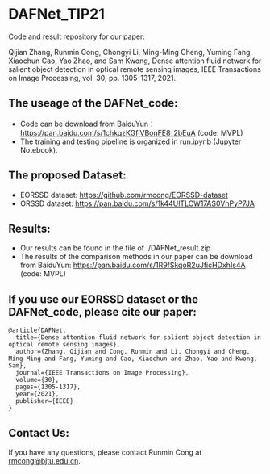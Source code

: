 # DAFNet_TIP21
Code and result repository for our paper:

Qijian Zhang, Runmin Cong, Chongyi Li, Ming-Ming Cheng, Yuming Fang, Xiaochun Cao, Yao Zhao, and Sam Kwong, Dense attention fluid network for salient object detection in optical remote sensing images, IEEE Transactions on Image Processing, vol. 30, pp. 1305-1317, 2021.


## The useage of the DAFNet_code:
- Code can be download from BaiduYun：https://pan.baidu.com/s/1chkqzKGfiVBonFE8_2bEuA  (code: MVPL) 
- The training and testing pipeline is organized in run.ipynb (Jupyter Notebook).


## The proposed Dataset:
- EORSSD dataset: https://github.com/rmcong/EORSSD-dataset
- ORSSD dataset: https://pan.baidu.com/s/1k44UlTLCW17AS0VhPyP7JA


## Results:
- Our results can be found in the file of ./DAFNet_result.zip
- The results of the comparison methods in our paper can be download from BaiduYun: https://pan.baidu.com/s/1R9fSkqoR2uJficHDxhIs4A (code: MVPL) 

## If you use our EORSSD dataset or the DAFNet_code, please cite our paper:

    @article{DAFNet,
      title={Dense attention fluid network for salient object detection in optical remote sensing images},
      author={Zhang, Qijian and Cong, Runmin and Li, Chongyi and Cheng, Ming-Ming and Fang, Yuming and Cao, Xiaochun and Zhao, Yao and Kwong, Sam},
      journal={IEEE Transactions on Image Processing},
      volume={30},
      pages={1305-1317},
      year={2021},
      publisher={IEEE}
    }
    
## Contact Us:
If you have any questions, please contact Runmin Cong at rmcong@bjtu.edu.cn.


